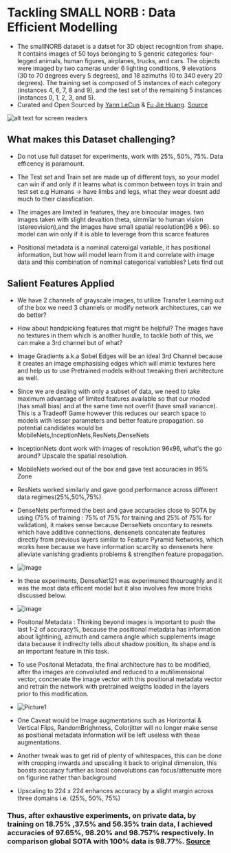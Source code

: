 # Tackling SMALL NORB : Data Efficient Modelling

- The smallNORB dataset is a datset for 3D object recognition from shape. It contains images of 50 toys belonging to 5 generic categories: four-legged animals, human figures, airplanes, trucks, and cars. The objects were imaged by two cameras under 6 lighting conditions, 9 elevations (30 to 70 degrees every 5 degrees), and 18 azimuths (0 to 340 every 20 degrees). The training set is composed of 5 instances of each category (instances 4, 6, 7, 8 and 9), and the test set of the remaining 5 instances (instances 0, 1, 2, 3, and 5).
- Curated and Open Sourced by [Yann LeCun](http://yann.lecun.com/) & [Fu Jie Huang](http://www.cs.nyu.edu/jhuangfu/). [Source](https://link-url-here.org)

 ![alt text for screen readers](https://miro.medium.com/max/2400/1*vsI-D7bo5ou8h2-CQaUdUQ.png) 
## What makes this Dataset challenging?

- Do not use full dataset for experiments, work with 25%, 50%, 75%. Data efficency is paramount. 

- The Test set and Train set are made up of different toys, so your model can win if and only if it learns what is common between toys in train and test set e.g Humans -> have limbs and legs, what they wear doesnt add much to their classfication.

- The images are limited in features, they are binocular images. two images taken with slight devaition theta, simmilar to human vision (stereovision),and the images have small spatial resolution(96 x 96). so model can win only if it is able to leverage from this scarce features

- Positional metadata is a nominal cateroigal variable, it has positional information, but how will model learn from it and correlate with image data and this combination of nominal categorical variables? Lets find out

## Salient Features Applied

- We have 2 channels of grayscale images, to utilize Transfer Learning out of the box we need 3 channels or modify network architectures, can we do better?

- How about handpicking features that might be helpful? The images have no textures in them which is another hurdle, to tackle both of this, we can make a 3rd channel but of what?
- Image Gradients a.k.a Sobel Edges will be an ideal 3rd Channel because it creates an image emphasising edges which will mimic textures here and help us to use Pretrained models without tweaking theri architecture as well.

- Since we are dealing with only a subset of data, we need to take maximum advantage of limited features available so that our moded (has small bias) and at the same time not overfit (have small variance). This is a Tradeoff Game however this reduces our search space to models with lesser parameters and better feature propagation.
so potential candidates would be MobileNets,InceptionNets,ResNets,DenseNets

- InceptionNets dont work with images of resolution 96x96, what's the go around?
Upscale the spatial resolution.

- MobileNets worked out of the box and gave test accuracies in 95% Zone

- ResNets worked similarly and gave good performance across different data regimes(25%,50%,75%)

- DenseNets performed the best and gave accuracies close to SOTA by using (75% of training : 75% of 75% for training and 25% of 75% for validation), it makes sense because DenseNets oncontary to resnets which have additive connections, densenets concatenate features directly from previous layers similar to Feature Pyramid Networks, which works here because we have information scarcity so densenets here alleviate vanishing gradients problems
& strengthen feature propagation.
- ![image](https://miro.medium.com/max/474/1*GeK21UAbk4lEnNHhW_dgQA.png)
- In these experiments, DenseNet121 was experimened thouroughly and it was the most data efficent model but it also involves few more tricks discussed below.
- ![image](https://user-images.githubusercontent.com/47039231/136275232-617987e8-5828-42a1-9069-7c587bafd89d.png)

- Positonal Metadata : Thinking beyond images is important to push the last 1-2 of accuracy%, because the positional metadata has information about lightining, azimuth and camera angle which supplements image data because it indireclty tells about shadow position, its shape and is an important feature in this task.

- To use Positonal Metadata, the final architecture has to be modified, after tha images are convoliuted and reduced to a mutilimensional vector, conctenate the image vector with this positional metadata vector and retrain the network with pretrained weigths loaded in the layers prior to this modification.
- ![Picture1](https://user-images.githubusercontent.com/47039231/136276209-5062d728-b576-45c8-a4bd-0ca2a77aa2c9.png)
- One Caveat would be Image augmentations such as Horizontal & Vertical Flips, RandomBrighntess, Colorjitter will no longer make sense as positional metadata information will be left useless with these augmentations.
- Another tweak was to get rid of plenty of whitespaces, this can be done with cropping inwards and upscaling it back to original dimension, this boosts accuracy further as local convolutions can focus/attenuate more on figurine rather than background
- Upscaling to 224 x 224 enhances accuracy by a slight margin across three domains i.e. (25%, 50%, 75%)
### Thus, after exhaustive experiments, on private data, by training on 18.75% ,37.5% and 56.35% train data, I achieved accuracies of 97.65%, 98.20% and 98.757% respectively. In comparison global SOTA with 100% data is 98.77%. [Source](https://paperswithcode.com/sota/image-classification-on-smallnorb)

